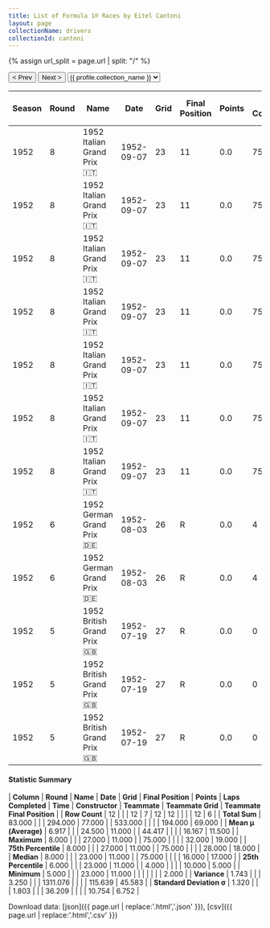 ```yaml
---
title: List of Formula 1® Races by Eitel Cantoni
layout: page
collectionName: drivers
collectionId: cantoni
---
```


{% assign url_split = page.url | split: "/" %}
<div id="collection-navigation">
<button onclick="selector.options[selector.selectedIndex-1].value && (window.location = selector.options[selector.selectedIndex-1].value);">&lt; Prev</button>
<button onclick="selector.options[selector.selectedIndex+1].value && (window.location = selector.options[selector.selectedIndex+1].value);">Next &gt;</button>
<select id="selector" onchange="this.options[this.selectedIndex].value && (window.location = this.options[this.selectedIndex].value);">
  {% for collectionId in site.data[page.collectionName].refs %}
    {% if collectionId == page.collectionId %}
      {% assign selected = "selected" %}
    {% else %}
      {% assign selected = "" %}
    {% endif %}
    {% assign profile = site.data[page.collectionName][collectionId].profile %}
    <option value="/f1/{{ page.collectionName }}/{{ collectionId }}/{{ url_split[4] }}" {{ selected }}>{{ profile.collection_name }}</option>
  {% endfor %}
</select>
</div>

| Season | Round | Name | Date | Grid | Final Position | Points | Laps Completed | Time | Constructor | Teammate | Teammate Grid | Teammate Final Position |
|--|--|--|--|--|--|--|--|--|--|--|--|--|
| 1952 | 8 | 1952 Italian Grand Prix 🇮🇹 | 1952-09-07 | 23 | 11 | 0.0 | 75 |   | Maserati 🇮🇹 | [José Froilán González 🇦🇷](/f1/drivers/gonzalez) | 5 | 2 |
| 1952 | 8 | 1952 Italian Grand Prix 🇮🇹 | 1952-09-07 | 23 | 11 | 0.0 | 75 |   | Maserati 🇮🇹 | [Felice Bonetto 🇮🇹](/f1/drivers/bonetto) | 13 | 5 |
| 1952 | 8 | 1952 Italian Grand Prix 🇮🇹 | 1952-09-07 | 23 | 11 | 0.0 | 75 |   | Maserati 🇮🇹 | [Chico Landi 🇧🇷](/f1/drivers/landi) | 18 | 8 |
| 1952 | 8 | 1952 Italian Grand Prix 🇮🇹 | 1952-09-07 | 23 | 11 | 0.0 | 75 |   | Maserati 🇮🇹 | [Gino Bianco 🇧🇷](/f1/drivers/bianco) | 25 | R |
| 1952 | 8 | 1952 Italian Grand Prix 🇮🇹 | 1952-09-07 | 23 | 11 | 0.0 | 75 |   | Maserati 🇮🇹 | [Franco Rol 🇮🇹](/f1/drivers/rol) | 16 | R |
| 1952 | 8 | 1952 Italian Grand Prix 🇮🇹 | 1952-09-07 | 23 | 11 | 0.0 | 75 |   | Maserati 🇮🇹 | [Alberto Crespo 🇦🇷](/f1/drivers/crespo) | 0 | F |
| 1952 | 8 | 1952 Italian Grand Prix 🇮🇹 | 1952-09-07 | 23 | 11 | 0.0 | 75 |   | Maserati 🇮🇹 | [Toulo de Graffenried 🇨🇭](/f1/drivers/graffenried) | 0 | F |
| 1952 | 6 | 1952 German Grand Prix 🇩🇪 | 1952-08-03 | 26 | R | 0.0 | 4 |   | Maserati 🇮🇹 | [Felice Bonetto 🇮🇹](/f1/drivers/bonetto) | 10 | D |
| 1952 | 6 | 1952 German Grand Prix 🇩🇪 | 1952-08-03 | 26 | R | 0.0 | 4 |   | Maserati 🇮🇹 | [Gino Bianco 🇧🇷](/f1/drivers/bianco) | 16 | R |
| 1952 | 5 | 1952 British Grand Prix 🇬🇧 | 1952-07-19 | 27 | R | 0.0 | 0 |   | Maserati 🇮🇹 | [Harry Schell 🇺🇸](/f1/drivers/schell) | 32 | 17 |
| 1952 | 5 | 1952 British Grand Prix 🇬🇧 | 1952-07-19 | 27 | R | 0.0 | 0 |   | Maserati 🇮🇹 | [Gino Bianco 🇧🇷](/f1/drivers/bianco) | 28 | 18 |
| 1952 | 5 | 1952 British Grand Prix 🇬🇧 | 1952-07-19 | 27 | R | 0.0 | 0 |   | Maserati 🇮🇹 | [Toulo de Graffenried 🇨🇭](/f1/drivers/graffenried) | 31 | 19 |

#### Statistic Summary

| **Column** | **Round** | **Name** | **Date** | **Grid** | **Final Position** | **Points** | **Laps Completed** | **Time** | **Constructor** | **Teammate** | **Teammate Grid** | **Teammate Final Position** |
| **Row Count** | 12 |  |  | 12 | 7 | 12 | 12 |  |  |  | 12 | 6 |
| **Total Sum** | 83.000 |  |  | 294.000 | 77.000 |  | 533.000 |  |  |  | 194.000 | 69.000 |
| **Mean μ (Average)** | 6.917 |  |  | 24.500 | 11.000 |  | 44.417 |  |  |  | 16.167 | 11.500 |
| **Maximum** | 8.000 |  |  | 27.000 | 11.000 |  | 75.000 |  |  |  | 32.000 | 19.000 |
| **75th Percentile** | 8.000 |  |  | 27.000 | 11.000 |  | 75.000 |  |  |  | 28.000 | 18.000 |
| **Median** | 8.000 |  |  | 23.000 | 11.000 |  | 75.000 |  |  |  | 16.000 | 17.000 |
| **25th Percentile** | 6.000 |  |  | 23.000 | 11.000 |  | 4.000 |  |  |  | 10.000 | 5.000 |
| **Minimum** | 5.000 |  |  | 23.000 | 11.000 |  |  |  |  |  |  | 2.000 |
| **Variance** | 1.743 |  |  | 3.250 |  |  | 1311.076 |  |  |  | 115.639 | 45.583 |
| **Standard Deviation σ** | 1.320 |  |  | 1.803 |  |  | 36.209 |  |  |  | 10.754 | 6.752 |

Download data: [json]({{ page.url | replace:'.html','.json' }}), [csv]({{ page.url | replace:'.html','.csv' }})
